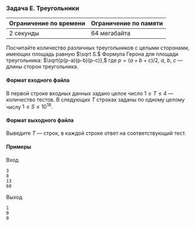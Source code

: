 

### Задача E. Треугольники

| Ограничение по времени      | Ограничение по памяти         |
|:----------------------------|:------------------------------|
|2 секунды|64 мегабайта|

Посчитайте количество различных треугольников с целыми сторонами, имеющих площадь равную $\sqrt S.$ Формула Герона для площади треугольника: $\sqrt{p(p-a)(p-b)(p-c)},$ где $p = (a+b+c)/2,$ $a,$ $b,$ $c$ — длины сторон треугольника.

#### Формат входного файла

В первой строке входных данных задано целое число $1 \le T \le 4$ — количество тестов. В следующих $T$ строках заданы по одному целому числу $1 \le S \le 10^{18}.$


#### Формат выходного файла

Выведите $T$ — строк, в каждой строке ответ на соответствующий тест.

#### Примеры

Вход
```
3
8
13
60
```

Выход
```
1
0
0
```
